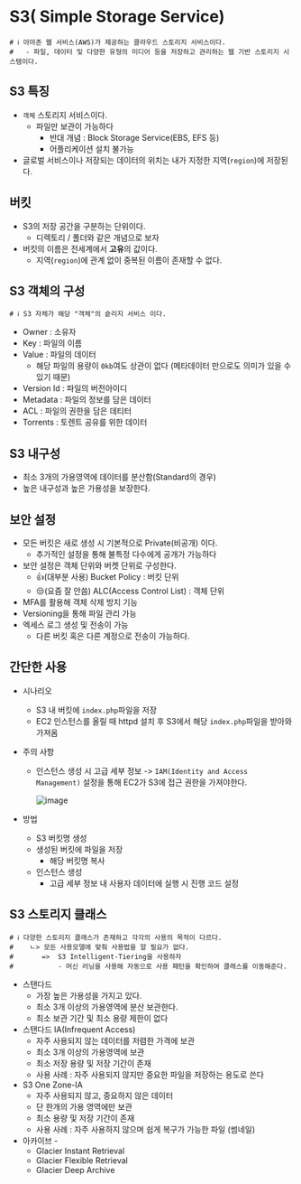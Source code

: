 # S3( Simple Storage Service) 
```properties
# ℹ️ 아마존 웹 서비스(AWS)가 제공하는 클라우드 스토리지 서비스이다.
#   - 파일, 데이터 및 다양한 유형의 미디어 등을 저장하고 관리하는 웹 기반 스토리지 시스템이다.
```

## S3 특징
- `객체` 스토리지 서비스이다.
  - 파일만 보관이 가능하다
    -  반대 개념 : Block Storage Service(EBS, EFS 등)
    -  어플리케이션 설치 불가능
-  글로벌 서비스이나 저장되는 데이터의 위치는 내가 지정한 지역(`region`)에 저장된다.

## 버킷
- S3의 저장 공간을 구분하는 단위이다.
  - 디렉토리 / 폴더와 같은 개념으로 보자
- 버킷의 이름은 전세계에서 **고유**의 값이다.
  - 지역(`region`)에 관계 없이 중복된 이름이 존재할 수 없다.

## S3 객체의 구성
```properties
# ℹ️ S3 자체가 해당 "객체"의 슽리지 서비스 이다.
```
- Owner : 소유자
- Key : 파일의 이름
- Value : 파일의 데이터
  - 해당 파일의 용량이 `0kb`여도 상관이 없다 (메타데이터 만으로도 의미가 있을 수 있기 때문)
- Version Id : 파일의 버전아이디
- Metadata : 파일의 정보를 담은 데이터
- ACL : 파일의 권한을 담은 데티터
- Torrents : 토렌트 공유를 위한 데이터

## S3 내구성
- 최소 3개의 가용영역에 데이터를 분산함(Standard의 경우)
- 높은 내구성과 높은 가용성을 보장한다.

## 보안 설정
- 모든 버킷은 새로 생성 시 기본적으로 Private(비공개) 이다.
  - 추가적인 설정을 통해 불특정 다수에게 공개가 가능하다 
- 보안 설정은 객체 단위와 버켓 단위로 구성한다.
  - 👍(대부분 사용) Bucket Policy : 버킷 단위
  - 😒(요즘 잘 안씀) ALC(Access Control List) : 객체 단위
- MFA를 활용해 객체 삭제 방지 기능
- Versioning을 통해 파일 관리 가능
- 엑세스 로그 생성 및 전송이 가능
  - 다른 버킷 혹은 다른 계정으로 전송이 가능하다.

## 간단한 사용
- 시나리오
  - S3 내 버킷에 `index.php`파일을 저장
  - EC2 인스턴스를 올릴 때 httpd 설치 후 S3에서 해당 `index.php`파일을 받아와 가져옴
- 주의 사항
  - 인스턴스 생성 시 고급 세부 정보 -> `IAM(Identity and Access Management)` 설정을 통해 EC2가 S3에 접근 권한을 가져야한다.
 
      ![image](https://github.com/user-attachments/assets/a271ac53-3aa4-468d-9a18-9a3beceff8e1)
  
- 방법
  - S3 버킷명 생성
  - 생성된 버킷에 파일을 저장
    - 해당 버킷명 복사
  - 인스턴스 생성
    - 고급 세부 정보 내 사용자 데이터에 실행 시 진행 코드 설정

## S3 스토리지 클래스
```properties
# ℹ️ 다양한 스토리지 클래스가 존재하고 각각의 사용의 목적이 다르다.
#    ㄴ> 모든 사용모델에 맞춰 사용법을 알 필요가 없다.
#       =>  S3 Intelligent-Tiering을 사용하자
#           - 머신 러닝을 사용해 자동으로 사용 패턴을 확인하여 클래스를 이동해준다.
```
- 스탠다드
  - 가장 높은 가용성을 가지고 있다.
  - 최소 3개 이상의 가용영역에 분산 보관한다.
  - 최소 보관 기간 및 최소 용량 제한이 없다
- 스탠다드 IA(Infrequent Access)
  - 자주 사용되지 않는 데이터를 저렴한 가격에 보관
  - 최소 3개 이상의 가용영역에 보관
  - 최소 저장 용량 및 저장 기간이 존재
  - 사용 사례 : 자주 사용되지 않지만 중요한 파일을 저장하는 용도로 쓴다
- S3 One Zone-IA
  - 자주 사용되지 않고, 중요하지 않은 데이터
  - 단 한개의 가용 영역에만 보관
  - 최소 용량 및 저장 기간이 존재
  - 사용 사례 : 자주 사용하지 않으며 쉽게 복구가 가능한 파일 (썸네일)
- 아카이브 - 
  - Glacier Instant Retrieval
  - Glacier Flexible Retrieval
  - Glacier Deep Archive
